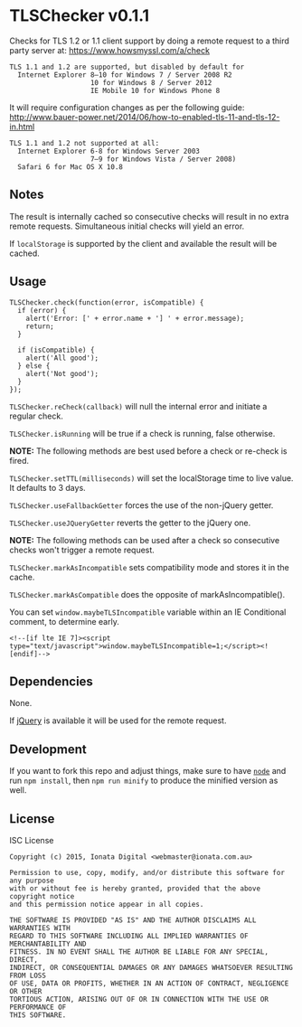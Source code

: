 # TLSChecker v0.1.1 #

Checks for TLS 1.2 or 1.1 client support by doing a remote request to a
third party server at: https://www.howsmyssl.com/a/check

```
TLS 1.1 and 1.2 are supported, but disabled by default for
  Internet Explorer 8–10 for Windows 7 / Server 2008 R2
                    10 for Windows 8 / Server 2012
                    IE Mobile 10 for Windows Phone 8
```

It will require configuration changes as per the following guide:
http://www.bauer-power.net/2014/06/how-to-enabled-tls-11-and-tls-12-in.html

```
TLS 1.1 and 1.2 not supported at all:
  Internet Explorer 6-8 for Windows Server 2003
                    7–9 for Windows Vista / Server 2008)
  Safari 6 for Mac OS X 10.8
```

## Notes

The result is internally cached so consecutive checks will result in no
extra remote requests. Simultaneous initial checks will yield an error.

If `localStorage` is supported by the client and available the result will
be cached.

## Usage

```
TLSChecker.check(function(error, isCompatible) {
  if (error) {
    alert('Error: [' + error.name + '] ' + error.message);
    return;
  }

  if (isCompatible) {
    alert('All good');
  } else {
    alert('Not good');
  }
});
```

`TLSChecker.reCheck(callback)` will null the internal error and initiate a
regular check.

`TLSChecker.isRunning` will be true if a check is running, false otherwise.

__NOTE:__ The following methods are best used before a check or re-check is fired.

`TLSChecker.setTTL(milliseconds)` will set the localStorage time to live value.
It defaults to 3 days.

`TLSChecker.useFallbackGetter` forces the use of the non-jQuery getter.

`TLSChecker.useJQueryGetter` reverts the getter to the jQuery one.

__NOTE:__ The following methods can be used after a check so consecutive checks
won't trigger a remote request.

`TLSChecker.markAsIncompatible` sets compatibility mode and stores it in
the cache.

`TLSChecker.markAsCompatible` does the opposite of markAsIncompatible().

You can set `window.maybeTLSIncompatible` variable within an IE Conditional
comment, to determine early.
```
<!--[if lte IE 7]><script type="text/javascript">window.maybeTLSIncompatible=1;</script><![endif]-->
```

## Dependencies

None.

If [jQuery](http://jquery.com) is available it will be used for the remote request.

## Development

If you want to fork this repo and adjust things, make sure to have [`node`](http://nodejs.org)
and run `npm install`, then `npm run minify` to produce the minified version as well.

## License

ISC License

```
Copyright (c) 2015, Ionata Digital <webmaster@ionata.com.au>

Permission to use, copy, modify, and/or distribute this software for any purpose
with or without fee is hereby granted, provided that the above copyright notice
and this permission notice appear in all copies.

THE SOFTWARE IS PROVIDED "AS IS" AND THE AUTHOR DISCLAIMS ALL WARRANTIES WITH
REGARD TO THIS SOFTWARE INCLUDING ALL IMPLIED WARRANTIES OF MERCHANTABILITY AND
FITNESS. IN NO EVENT SHALL THE AUTHOR BE LIABLE FOR ANY SPECIAL, DIRECT,
INDIRECT, OR CONSEQUENTIAL DAMAGES OR ANY DAMAGES WHATSOEVER RESULTING FROM LOSS
OF USE, DATA OR PROFITS, WHETHER IN AN ACTION OF CONTRACT, NEGLIGENCE OR OTHER
TORTIOUS ACTION, ARISING OUT OF OR IN CONNECTION WITH THE USE OR PERFORMANCE OF
THIS SOFTWARE.
```
